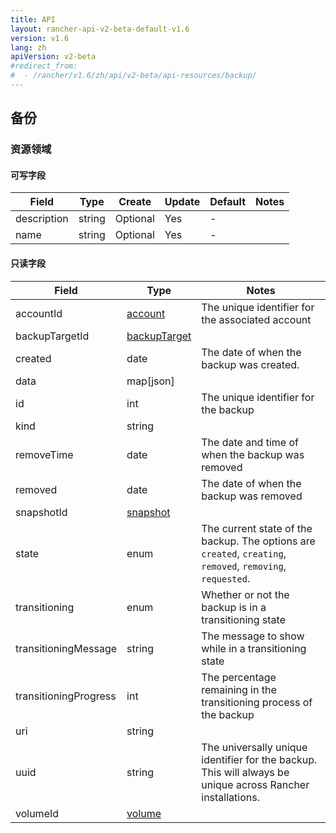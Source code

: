 ```yaml
---
title: API
layout: rancher-api-v2-beta-default-v1.6
version: v1.6
lang: zh
apiVersion: v2-beta
#redirect_from:
#  - /rancher/v1.6/zh/api/v2-beta/api-resources/backup/
---
```


## 备份



### 资源领域

#### 可写字段

| Field       | Type   | Create   | Update | Default | Notes |
| ----------- | ------ | -------- | ------ | ------- | ----- |
| description | string | Optional | Yes    | -       |       |
| name        | string | Optional | Yes    | -       |       |


#### 只读字段

| Field                 | Type                                     | Notes                                    |
| --------------------- | ---------------------------------------- | ---------------------------------------- |
| accountId             | [account]({{site.baseurl}}/rancher/{{page.version}}/{{page.lang}}/api/{{page.apiVersion}}/api-resources/account/) | The unique identifier for the associated account |
| backupTargetId        | [backupTarget]({{site.baseurl}}/rancher/{{page.version}}/{{page.lang}}/api/{{page.apiVersion}}/api-resources/backupTarget/) |                                          |
| created               | date                                     | The date of when the backup was created. |
| data                  | map[json]                                |                                          |
| id                    | int                                      | The unique identifier for the backup     |
| kind                  | string                                   |                                          |
| removeTime            | date                                     | The date and time of when the backup was removed |
| removed               | date                                     | The date of when the backup was removed  |
| snapshotId            | [snapshot]({{site.baseurl}}/rancher/{{page.version}}/{{page.lang}}/api/{{page.apiVersion}}/api-resources/snapshot/) |                                          |
| state                 | enum                                     | The current state of the backup. The options are `created`, `creating`, `removed`, `removing`, `requested`. |
| transitioning         | enum                                     | Whether or not the backup is in a transitioning state |
| transitioningMessage  | string                                   | The message to show while in a transitioning state |
| transitioningProgress | int                                      | The percentage remaining in the transitioning process of the backup |
| uri                   | string                                   |                                          |
| uuid                  | string                                   | The universally unique identifier for the backup. This will always be unique across Rancher installations. |
| volumeId              | [volume]({{site.baseurl}}/rancher/{{page.version}}/{{page.lang}}/api/{{page.apiVersion}}/api-resources/volume/) |                                          |


<br>

